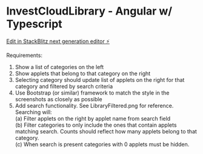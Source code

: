# InvestCloudLibrary - Angular w/ Typescript

[Edit in StackBlitz next generation editor ⚡️](https://stackblitz.com/~/github.com/aacister/InvestCloudLibrary)

Requirements:  
1. Show a list of categories on the left  
2. Show applets that belong to that category on the right  
3. Selecting category should update list of applets on the right for that category and filtered by 
search criteria  
4. Use Bootstrap (or similar) framework to match the style in the screenshots as closely as possible 
5. Add search functionality. See LibraryFiltered.png for reference.  
Searching will:  
(a) Filter applets on the right by applet name from search field  
(b) Filter categories to only include the ones that contain applets matching search. 
Counts should reflect how many applets belong to that category.  
(c) When search is present categories with 0 applets must be hidden. 
